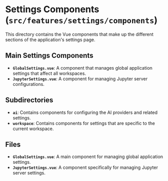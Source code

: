 # Settings Components (`src/features/settings/components`)

This directory contains the Vue components that make up the different sections of the application's settings page.

## Main Settings Components

-   **`GlobalSettings.vue`**: A component that manages global application settings that affect all workspaces.
-   **`JupyterSettings.vue`**: A component for managing Jupyter server configurations.

## Subdirectories

-   **`ai`**: Contains components for configuring the AI providers and related settings.
-   **`workspace`**: Contains components for settings that are specific to the current workspace.

## Files

- **`GlobalSettings.vue`**: A main component for managing global application settings.
- **`JupyterSettings.vue`**: A component specifically for managing Jupyter server settings. 